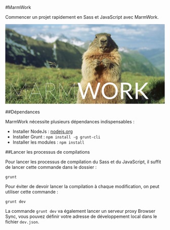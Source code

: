 #MarmWork

Commencer un projet rapidement en Sass et JavaScript avec MarmWork.

![MarmWork](marmwork.jpg "marmwork")

##Dépendances

MarmWork nécessite plusieurs dépendances indispensables :

 - Installer NodeJs : [nodejs.org](http://nodejs.org/)
 - Installer Grunt : `npm install -g grunt-cli`
 - Installer les modules : `npm install`

##Lancer les processus de compilations

Pour lancer les processus de compilation du Sass et du JavaScript, il suffit de lancer cette commande dans le dossier :

```shell
grunt
```

Pour éviter de devoir lancer la compilation à chaque modification, on peut utiliser cette commande :

```shell
grunt dev
```

La commande `grunt dev` va également lancer un serveur proxy Browser Sync, vous pouvez définir votre adresse de développement local dans le fichier `dev.json`.